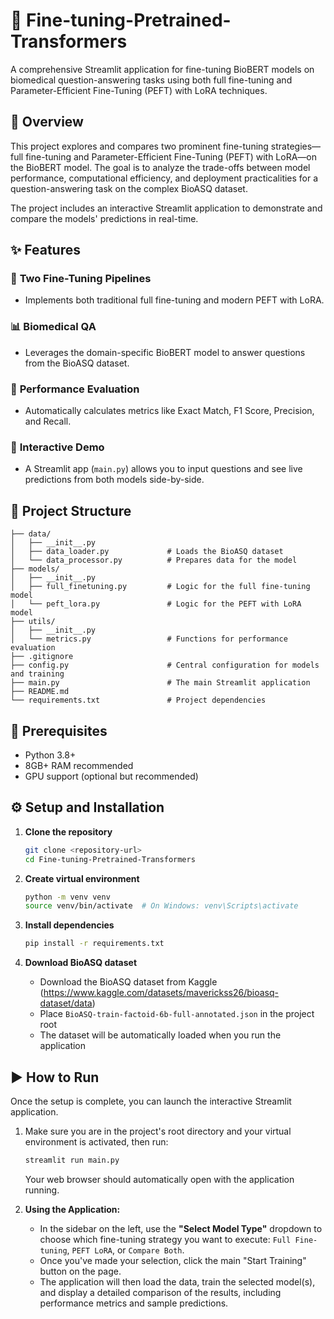# 🧬 Fine-tuning-Pretrained-Transformers
A comprehensive Streamlit application for fine-tuning BioBERT models on biomedical question-answering tasks using both full fine-tuning and Parameter-Efficient Fine-Tuning (PEFT) with LoRA techniques.

## 🎯 Overview

This project explores and compares two prominent fine-tuning strategies—full fine-tuning and Parameter-Efficient Fine-Tuning (PEFT) with LoRA—on the BioBERT model. The goal is to analyze the trade-offs between model performance, computational efficiency, and deployment practicalities for a question-answering task on the complex BioASQ dataset.

The project includes an interactive Streamlit application to demonstrate and compare the models' predictions in real-time.

## ✨ Features

### 🚀 **Two Fine-Tuning Pipelines**
- Implements both traditional full fine-tuning and modern PEFT with LoRA.

### 📊 **Biomedical QA**
- Leverages the domain-specific BioBERT model to answer questions from the BioASQ dataset.

### 🔬 **Performance Evaluation**
- Automatically calculates metrics like Exact Match, F1 Score, Precision, and Recall.

### 🎨 **Interactive Demo**
- A Streamlit app (`main.py`) allows you to input questions and see live predictions from both models side-by-side.

## 📂 Project Structure
```
├── data/
│   ├── __init__.py
│   ├── data_loader.py             # Loads the BioASQ dataset
│   └── data_processor.py          # Prepares data for the model
├── models/
│   ├── __init__.py
│   ├── full_finetuning.py         # Logic for the full fine-tuning model
│   └── peft_lora.py               # Logic for the PEFT with LoRA model
├── utils/
│   ├── __init__.py
│   └── metrics.py                 # Functions for performance evaluation
├── .gitignore
├── config.py                      # Central configuration for models and training
├── main.py                        # The main Streamlit application
├── README.md
└── requirements.txt               # Project dependencies
```
## 🌟 Prerequisites
- Python 3.8+
- 8GB+ RAM recommended
- GPU support (optional but recommended)

## ⚙️ **Setup and Installation**

1. **Clone the repository**
   ```bash
   git clone <repository-url>
   cd Fine-tuning-Pretrained-Transformers
   ```

2. **Create virtual environment**
   ```bash
   python -m venv venv
   source venv/bin/activate  # On Windows: venv\Scripts\activate
   ```

3. **Install dependencies**
   ```bash
   pip install -r requirements.txt
   ```

4. **Download BioASQ dataset**
   - Download the BioASQ dataset from Kaggle (https://www.kaggle.com/datasets/maverickss26/bioasq-dataset/data)
   - Place `BioASQ-train-factoid-6b-full-annotated.json` in the project root
   - The dataset will be automatically loaded when you run the application
  
## **▶️ How to Run**
Once the setup is complete, you can launch the interactive Streamlit application.

1. Make sure you are in the project's root directory and your virtual environment is activated, then run:
   ```bash
   streamlit run main.py
   ```
   Your web browser should automatically open with the application running.

2. **Using the Application:**
   - In the sidebar on the left, use the **"Select Model Type"** dropdown to choose which fine-tuning strategy you want to execute: `Full Fine-tuning`, `PEFT LoRA`, or `Compare Both`.
   - Once you've made your selection, click the main "Start Training" button on the page.
   - The application will then load the data, train the selected model(s), and display a detailed comparison of the results, including performance metrics and sample predictions.
